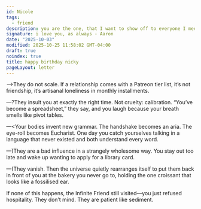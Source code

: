 ```yaml
---
id: Nicole
tags:
  - friend
description: you are the one, that I want to show off to everyone I meet.
signature: i love you, as always - Aaron
date: "2025-10-03"
modified: 2025-10-25 11:58:02 GMT-04:00
draft: true
noindex: true
title: happy birthday nicky
pageLayout: letter
---
```


—>They do not scale. If a relationship comes with a Patreon tier list, it’s not friendship, it’s artisanal loneliness in monthly installments.

—?They insult you at exactly the right time. Not cruelty: calibration. “You’ve become a spreadsheet,” they say, and you laugh because your breath smells like pivot tables.

—<Your bodies invent new grammar. The handshake becomes an aria. The eye-roll becomes Eucharist. One day you catch yourselves talking in a language that never existed and both understand every word.

—)They are a bad influence in a strangely wholesome way. You stay out too late and wake up wanting to apply for a library card.

—(They vanish. Then the universe quietly rearranges itself to put them back in front of you at the bakery you never go to, holding the one croissant that looks like a fossilised ear.

If none of this happens, the Infinite Friend still visited—you just refused hospitality. They don’t mind. They are patient like sediment.
